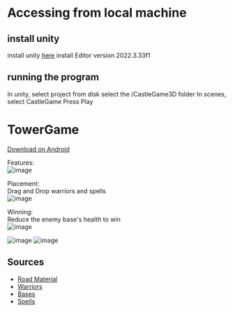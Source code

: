 # Accessing from local machine
## install unity
install unity [here](https://unity.com/games?utm_source=google&utm_medium=cpc&utm_campaign=cc_dd_upr_amer_amer-t1_en_aw_sem-gg_acq_nb-pr_2023-11_cc-dd-solutions-amer-t1-nb_cc3022_ev-nb_id:71700000115974069&utm_content=cc_dd_upr_amer_aw_sem_gg_ev-br_pros_x_npd_cpc_kw_sd_all_x_x_company_id:58700008606469146&utm_term=unity%20game%20development&&&&&gad_source=1&gad_campaignid=20775942612&gbraid=0AAAAACbaaWUzYShmD24zzVmqGVGT2JZfr&gclid=Cj0KCQjwjo7DBhCrARIsACWauSkoR2hPl1WHLJMY988EmqNZ7-3q-G4G78oBOe94SNHHd4PoVc7Wq68aAlZDEALw_wcB&gclsrc=aw.ds)
install Editor version 2022.3.33f1

## running the program
In unity, select project from disk
select the /CastleGame3D folder
In scenes, select CastleGame
Press Play


# TowerGame
[Download on Android](https://github.com/MichaelVertin/TowerGame/blob/main/CastleGame2.1.apk)

Features:\
![image](https://github.com/user-attachments/assets/296abfb0-3e82-4487-befb-dfd7b449c1f1)

Placement:\
Drag and Drop warriors and spells\
![image](https://github.com/user-attachments/assets/1c8bd4b1-f1ca-4601-993d-b5f7506882da)

Winning:\
Reduce the enemy base's health to win\
![image](https://github.com/user-attachments/assets/d3f9a54b-c949-4628-beb1-248b7f93c4f1)


![image](https://github.com/user-attachments/assets/1db63a45-2b5f-4612-87f8-23e5f0e5743e)
![image](https://github.com/user-attachments/assets/fa50a071-ceea-4f32-9832-187eb4dda6de)


## Sources
* [Road Material](https://assetstore.unity.com/packages/2d/textures-materials/roads/road-materials-137087)
* [Warriors](https://assetstore.unity.com/packages/3d/animations/melee-warrior-animations-free-165785)
* [Bases](https://assetstore.unity.com/packages/3d/environments/house-pack-35346)
* [Spells](https://assetstore.unity.com/packages/vfx/stylized-aoe-vfx-with-indicators-274300)
